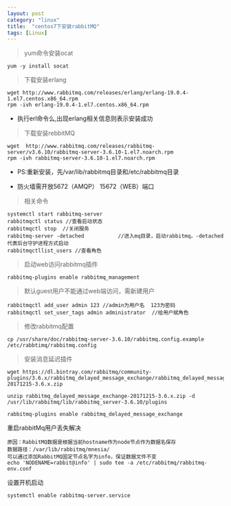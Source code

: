```yaml
---
layout: post
category: "linux"
title:  "centos7下安装rabbitMQ"
tags: [Linux]
---
```




> yum命令安装ocat

	yum -y install socat



> 下载安装erlang

	wget http://www.rabbitmq.com/releases/erlang/erlang-19.0.4-1.el7.centos.x86_64.rpm
	rpm -ivh erlang-19.0.4-1.el7.centos.x86_64.rpm





- 执行erl命令么,出现erlang相关信息则表示安装成功




> 下载安装rebbitMQ

	wget  http://www.rabbitmq.com/releases/rabbitmq-server/v3.6.10/rabbitmq-server-3.6.10-1.el7.noarch.rpm
	rpm -ivh rabbitmq-server-3.6.10-1.el7.noarch.rpm


- PS:重新安装，先/var/lib/rabbitmq目录和/etc/rabbitmq目录



- 防火墙需开放5672（AMQP）  15672（WEB）端口

> 相关命令 


	systemctl start rabbitmq-server
	rabbitmqctl status //查看启动状态
	rabbitmqctl stop  //关闭服务
	rabbitmq-server -detached           //进入mq目录，启动rabbitmq，-detached代表后台守护进程方式启动
	rabbitmqctllist_users //查看角色



> 启动web访问rabbitmq插件

	rabbitmq-plugins enable rabbitmq_management



> 默认guest用户不能通过web端访问，需新建用户  

	rabbitmqctl add_user admin 123 //admin为用户名  123为密码
	rabbitmqctl set_user_tags admin administrator  //给用户赋角色



> 修改rabbitmq配置

	cp /usr/share/doc/rabbitmq-server-3.6.10/rabbitmq.config.example /etc/rabbtimq/rabbitmq.config


> 安装消息延迟插件

	wget https://dl.bintray.com/rabbitmq/community-plugins/3.6.x/rabbitmq_delayed_message_exchange/rabbitmq_delayed_message_exchange-20171215-3.6.x.zip

	unzip rabbitmq_delayed_message_exchange-20171215-3.6.x.zip -d /usr/lib/rabbitmq/lib/rabbitmq_server-3.6.10/plugins

	rabbitmq-plugins enable rabbitmq_delayed_message_exchange

重启rabbitMq用户丢失解决  

	原因：RabbitMQ数据是根据当前hostname作为node节点作为数据名保存
	数据路径：/var/lib/rabbitmq/mnesia/
	可以通过添加RabbitMQ固定节点名字为info，保证数据文件不变
	echo 'NODENAME=rabbit@info' | sudo tee -a /etc/rabbitmq/rabbitmq-env.conf

设置开机启动

	systemctl enable rabbitmq-server.service
	